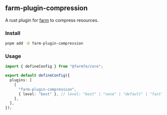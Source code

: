 ## farm-plugin-compression

A rust plugin for [farm](https://github.com/farm-fe/farm) to compress resources.

### Install

```bash
pnpm add -D farm-plugin-compression
```

### Usage

```ts
import { defineConfig } from "@farmfe/core";

export default defineConfig({
  plugins: [
    [
      "farm-plugin-compression",
      { level: "best" }, // level: "best" | "none" | "default" | "fast"
    ],
  ],
});
```
